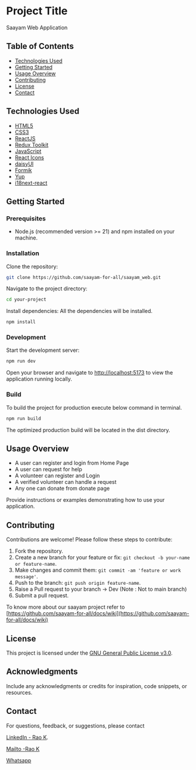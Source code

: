 # Project Title

Saayam Web Application

## Table of Contents

- [Technologies Used](#technologies-used)
- [Getting Started](#getting-started)
- [Usage Overview](#usage)
- [Contributing](#contributing)
- [License](#license)
- [Contact](#contact)

## Technologies Used

- [HTML5](https://developer.mozilla.org/en-US/docs/Web/HTML)
- [CSS3](https://developer.mozilla.org/en-US/docs/Web/CSS)
- [ReactJS](https://react.dev/)
- [Redux Toolkit](https://redux-toolkit.js.org/)
- [JavaScript](https://developer.mozilla.org/en-US/docs/Web/JavaScript)
- [React Icons](https://react-icons.github.io/react-icons/)
- [daisyUI](https://daisyui.com/components/)
- [Formik](https://formik.org/docs)
- [Yup](https://github.com/jquense/yup])
- [i18next-react](https://www.i18next.com/overview/getting-started)

## Getting Started

### Prerequisites

- Node.js (recommended version >= 21) and npm installed on your machine.

### Installation

Clone the repository:

```bash
git clone https://github.com/saayam-for-all/saayam_web.git
```

Navigate to the project directory:

```bash
cd your-project
```

Install dependencies:
All the dependencies will be installed.

```bash
npm install
```

### Development

Start the development server:

```bash
npm run dev
```

Open your browser and navigate to [http://localhost:5173](http://localhost:5173) to view the application running locally.

### Build

To build the project for production execute below command in terminal.

```bash
npm run build
```

The optimized production build will be located in the dist directory.

## Usage Overview

- A user can register and login from Home Page
- A user can request for help
- A volunteer can register and Login
- A verified volunteer can handle a request
- Any one can donate from donate page

Provide instructions or examples demonstrating how to use your application.

## Contributing

Contributions are welcome! Please follow these steps to contribute:

1. Fork the repository.
2. Create a new branch for your feature or fix: `git checkout -b your-name or feature-name`.
3. Make changes and commit them: `git commit -am 'feature or work message'`.
4. Push to the branch: `git push origin feature-name`.
5. Raise a Pull request to your branch -> Dev (Note : Not to main branch)
6. Submit a pull request.

To know more about our saayam project refer to [https://github.com/saayam-for-all/docs/wiki](https://github.com/saayam-for-all/docs/wiki)

## License

This project is licensed under the [GNU General Public License v3.0](LICENSE).

## Acknowledgments

Include any acknowledgments or credits for inspiration, code snippets, or resources.

## Contact

For questions, feedback, or suggestions, please contact

[LinkedIn - Rao K](https://linkedin.com/in/raobhethanabotla).

[Mailto -Rao K ](mailto:kbhethan@yahoo.com)

[Whatsapp](https://wa.me/+14083901725)
